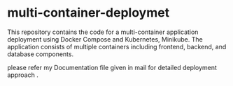 # multi-container-deploymet

This repository contains the code for a multi-container application deployment using Docker Compose and Kubernetes, Minikube. The application consists of multiple containers including frontend, backend, and database components.

please refer my Documentation file  given in mail for detailed deployment approach .
